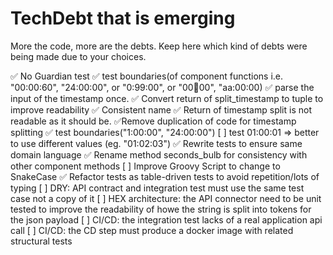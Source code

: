 # TechDebt that is emerging

More the code, more are the debts. Keep here which kind of debts were being made due to your choices.

✅ No Guardian test
✅ test boundaries(of component functions i.e. "00:00:60", "24:00:00", or "0:99:00", or "00:100:00", "aa:00:00)
✅ parse the input of the timestamp once.
✅ Convert return of split_timestamp to tuple to improve readability
✅ Consistent name 
✅ Return of timestamp split is not readable as it should be.
✅Remove duplication of code for timestamp splitting
✅ test boundaries("1:00:00", "24:00:00")
[ ] test 01:00:01 => better to use different values (eg. "01:02:03")
✅ Rewrite tests to ensure same domain language
✅ Rename method seconds_bulb for consistency with other component methods
[ ] Improve Groovy Script to change to SnakeCase
✅ Refactor tests as table-driven tests to avoid repetition/lots of typing
[ ] DRY: API contract and integration test must use the same test case not a copy of it
[ ] HEX architecture: the API connector need to be unit tested to improve the readability of howe the string is split into tokens for the json payload
[ ] CI/CD: the integration test lacks of a real application api call
[ ] CI/CD: the CD step must produce a docker image with related structural tests